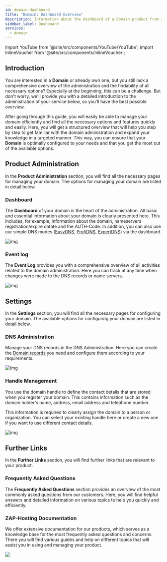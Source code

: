 ```yaml
---
id: domain-dashboard
title: "Domain: Dashboard Overview"
description: Information about the dashboard of a Domain product from ZAP-Hosting 
sidebar_label: Dashboard
services:
  - domain
---
```


import YouTube from '@site/src/components/YouTube/YouTube';
import InlineVoucher from '@site/src/components/InlineVoucher';

## Introduction

You are interested in a **Domain** or already own one, but you still lack a comprehensive overview of the administration and the findability of all necessary options? Especially at the beginning, this can be a challenge. But don't worry, we'll provide you with a detailed introduction to the administration of your service below, so you'll have the best possible overview.

After going through this guide, you will easily be able to manage your domain efficiently and find all the necessary options and features quickly and easily. Here, you will get a structured overview that will help you step by step to get familiar with the domain administration and expand your knowledge in a targeted manner. This way, you can ensure that your **Domain** is optimally configured to your needs and that you get the most out of the available options.



## Product Administration

In the **Product Administration** section, you will find all the necessary pages for managing your domain. The options for managing your domain are listed in detail below. 



### Dashboard

The **Dashboard** of your domain is the heart of the administration. All basic and essential information about your domain is clearly presented here. This includes, for example, information about the domain, nameservers registration/expire datate and the AUTH-Code. In addition, you can also use our simple DNS modes ([EasyDNS](domain-easydns.md), [ProfiDNS](domain-profidns.md), [ExpertDNS](domain-expertdns)) via the dashboard. 

![img](https://screensaver01.zap-hosting.com/index.php/s/xQww62Noja46TED/preview)




### Event log

The **Event Log** provides you with a comprehensive overview of all activities related to the domain administration. Here you can track at any time when changes were made to the DNS records or name servers. 

![img](https://screensaver01.zap-hosting.com/index.php/s/2Tfirza5nkm6jzr/preview)




## Settings

In the **Settings** section, you will find all the necessary pages for configuring your domain. The available options for configuring your domain are listed in detail below.



### DNS Administration

Manage your DNS records in the DNS Administration. Here you can create the [Domain records](domain-records.md) you need and configure them according to your requirements. 

![img](https://screensaver01.zap-hosting.com/index.php/s/eSFEN9sLkKfcHPb/preview)

### Handle Management

You use the domain handle to define the contact details that are stored when you register your domain. This contains information such as the domain holder's name, address, email address and telephone number.

This information is required to clearly assign the domain to a person or organization. You can select your existing handle here or create a new one if you want to use different contact details.

![img](https://screensaver01.zap-hosting.com/index.php/s/DWKmQqPQ3B2DwD9/preview)



## Further Links
In the **Further Links** section, you will find further links that are relevant to your product. 

### Frequently Asked Questions
The **Frequently Asked Questions** section provides an overview of the most commonly asked questions from our customers. Here, you will find helpful answers and detailed information on various topics to help you quickly and efficiently.

### ZAP-Hosting Documentation
We offer extensive documentation for our products, which serves as a knowledge base for the most frequently asked questions and concerns. There you will find various guides and help on different topics that will assist you in using and managing your product.

![](https://screensaver01.zap-hosting.com/index.php/s/n48ct6aZBrNq7eT/preview)


<InlineVoucher />
